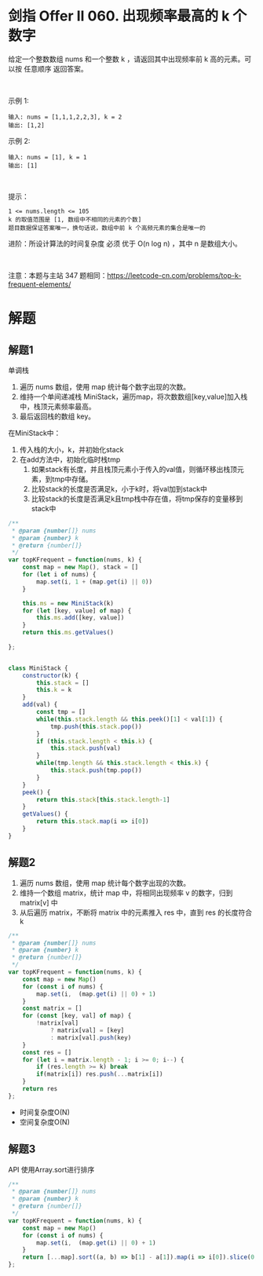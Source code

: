 # 剑指 Offer II 060. 出现频率最高的 k 个数字
给定一个整数数组 nums 和一个整数 k ，请返回其中出现频率前 k 高的元素。可以按 任意顺序 返回答案。

 

示例 1:
```
输入: nums = [1,1,1,2,2,3], k = 2
输出: [1,2]
```
示例 2:
```
输入: nums = [1], k = 1
输出: [1]
```
 

提示：
```
1 <= nums.length <= 105
k 的取值范围是 [1, 数组中不相同的元素的个数]
题目数据保证答案唯一，换句话说，数组中前 k 个高频元素的集合是唯一的
```

进阶：所设计算法的时间复杂度 必须 优于 O(n log n) ，其中 n 是数组大小。

 

注意：本题与主站 347 题相同：https://leetcode-cn.com/problems/top-k-frequent-elements/

# 解题

## 解题1
单调栈
1. 遍历 nums 数组，使用 map 统计每个数字出现的次数。
2. 维持一个单间递减栈 MiniStack，遍历map，将次数数组[key,value]加入栈中，栈顶元素频率最高。
3. 最后返回栈的数组 key。

在MiniStack中：
1. 传入栈的大小，k，并初始化stack
2. 在add方法中，初始化临时栈tmp
   1. 如果stack有长度，并且栈顶元素小于传入的val值，则循环移出栈顶元素，到tmp中存储。
   2. 比较stack的长度是否满足k，小于k时，将val加到stack中
   3. 比较stack的长度是否满足k且tmp栈中存在值，将tmp保存的变量移到stack中
```js
/**
 * @param {number[]} nums
 * @param {number} k
 * @return {number[]}
 */
var topKFrequent = function(nums, k) {
    const map = new Map(), stack = []
    for (let i of nums) {
        map.set(i, 1 + (map.get(i) || 0))
    }

    this.ms = new MiniStack(k)
    for (let [key, value] of map) {
        this.ms.add([key, value])
    }
    return this.ms.getValues()
    
};


class MiniStack {
    constructor(k) {
        this.stack = []
        this.k = k
    }
    add(val) {
        const tmp = []
        while(this.stack.length && this.peek()[1] < val[1]) {
            tmp.push(this.stack.pop())
        }
        if (this.stack.length < this.k) {
            this.stack.push(val)
        }
        while(tmp.length && this.stack.length < this.k) {
            this.stack.push(tmp.pop())
        }
    }
    peek() {
        return this.stack[this.stack.length-1]
    }
    getValues() {
        return this.stack.map(i => i[0])
    }
}

```


## 解题2
1. 遍历 nums 数组，使用 map 统计每个数字出现的次数。
2. 维持一个数组 matrix，统计 map 中，将相同出现频率 v 的数字，归到 matrix[v] 中
3. 从后遍历 matrix，不断将 matrix 中的元素推入 res 中，直到 res 的长度符合 k

```js
/**
 * @param {number[]} nums
 * @param {number} k
 * @return {number[]}
 */
var topKFrequent = function(nums, k) {
    const map = new Map()
    for (const i of nums) {
        map.set(i,  (map.get(i) || 0) + 1)
    }
    const matrix = []
    for (const [key, val] of map) {
        !matrix[val]
            ? matrix[val] = [key]
            : matrix[val].push(key)
    }
    const res = []
    for (let i = matrix.length - 1; i >= 0; i--) {
        if (res.length >= k) break
        if(matrix[i]) res.push(...matrix[i])
    }
    return res
};

```
- 时间复杂度O(N)
- 空间复杂度O(N)

## 解题3
API 使用Array.sort进行排序
```js
/**
 * @param {number[]} nums
 * @param {number} k
 * @return {number[]}
 */
var topKFrequent = function(nums, k) {
    const map = new Map()
    for (const i of nums) {
        map.set(i,  (map.get(i) || 0) + 1)
    }
    return [...map].sort((a, b) => b[1] - a[1]).map(i => i[0]).slice(0, k)
};

```